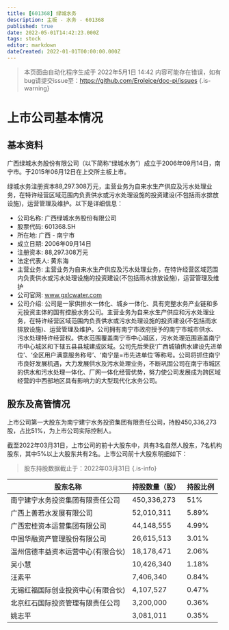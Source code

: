 ```yaml
---
title: [601368] 绿城水务
description: 主板 - 水务 - 601368
published: true
date: 2022-05-01T14:42:23.000Z
tags: stock
editor: markdown
dateCreated: 2022-01-01T00:00:00.000Z
---
```


> 本页面由自动化程序生成于 2022年5月1日 14:42
> 内容可能存在错误，如有bug请提交issue至：https://github.com/Eroleice/doc-pi/issues
{.is-warning}

# 上市公司基本情况

## 基本资料

广西绿城水务股份有限公司（以下简称“绿城水务”）成立于2006年09月14日，南宁市。于2015年06月12日在上交所主板上市。

绿城水务注册资本88,297.308万元，主营业务为自来水生产供应及污水处理业务，在特许经营区域范围内负责供水或污水处理设施的投资建设(不包括雨水排放设施)，运营管理及维护。以下是详细信息：

- 公司名称: 广西绿城水务股份有限公司
- 股票代码: 601368.SH
- 所在地: 广西 - 南宁市
- 成立日期: 2006年09月14日
- 注册资本: 88,297.308万元
- 法定代表人: 黄东海
- 主营业务: 主营业务为自来水生产供应及污水处理业务，在特许经营区域范围内负责供水或污水处理设施的投资建设(不包括雨水排放设施)，运营管理及维护
- 公司官网: www.gxlcwater.com
- 公司介绍: 公司是一家供排水一体化、城乡一体化、具有完整水务产业链和多元投资主体的国有控股水务公司。主营业务为自来水生产供应和污水处理业务，在特许经营区域范围内负责供水或污水处理设施的投资建设(不包括雨水排放设施)、运营管理及维护。公司拥有南宁市政府授予的南宁市城市供水、污水处理特许经营权。供水范围覆盖南宁市中心城区，污水处理范围涵盖南宁市中心城区和下辖五县县城建成区域。公司先后荣获‘广西城镇供水建设先进单位’、‘全区用户满意服务称号’、‘南宁是=市先进单位’等称号。公司将抓住南宁市良好发展机遇，大力发展供水及污水处理业务，不断巩固公司在南宁市城区的供水和污水处理一体化、厂网一体化经营优势，努力使公司发展成为跨区域经营的中西部地区具有影响力的大型现代化水务公司。


## 股东及高管情况

上市公司第一大股东为南宁建宁水务投资集团有限责任公司，持股450,336,273股，占比51%，为上市公司实际控制人。

截至2022年03月31日，上市公司的前十大股东中，共有3名自然人股东，7名机构股东，其中5%以上大股东共有2名。上市公司前十大股东明细如下：

> 股东持股数据截止于：2022年03月31日
{.is-info}

| 股东名称 | 持股数量（股） | 持股比例 |
| --- | --- | --- |
| 南宁建宁水务投资集团有限责任公司 | 450,336,273 | 51% |
| 广西上善若水发展有限公司 | 52,010,311 | 5.89% |
| 广西宏桂资本运营集团有限公司 | 44,148,555 | 4.99% |
| 中国华融资产管理股份有限公司 | 26,615,513 | 3.01% |
| 温州信德丰益资本运营中心(有限合伙) | 18,178,471 | 2.06% |
| 吴小慧 | 10,426,340 | 1.18% |
| 汪素平 | 7,406,340 | 0.84% |
| 无锡红福国际创业投资中心(有限合伙) | 4,107,527 | 0.47% |
| 北京红石国际投资管理有限责任公司 | 3,200,000 | 0.36% |
| 姚志平 | 3,081,011 | 0.35% |




